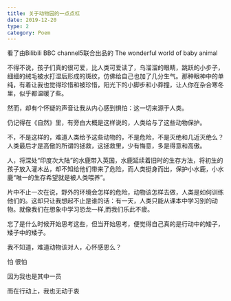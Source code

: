 ```yaml
---
title: 关于动物园的一点点杠
date: 2019-12-20
type: 2
category: Poem 
---
```


看了由Bilibili BBC channel5联合出品的 The wonderful world of baby animal

不得不说，孩子们真的很可爱，比人类可爱读了，乌溜溜的眼睛，跳跃的小步子，细细的绒毛被水打湿后形成的斑纹，仿佛给自己也加了几分生气。那种眼神中的单纯，有着让我也觉得珍惜和被珍惜，阳光下的小脚步和小莽撞，让人你在杂合寒冬里，似乎都温暖了些。

然而，却有个怀疑的声音让我从内心感到惧怕：这一切来源于人类。

仍记得在《自然》里，有旁白大概是这样说的，人类给与了这些动物保护。

不，不是这样的，难道人类给予这些动物的，不是危险，不是灭绝和几近灭绝么？人类最后才是高傲的所谓的拯救，这拯救里，少有悔意，多是得意和高傲。

人，将深处“印度次大陆”的水鹿带入英国，水鹿延续着旧时的生存方法，将初生的孩子放入灌木丛，却不知给他们带来了危险，而人类挺身而出，保护小水鹿，小水鹿“唯一的生存希望就是被人类喂养”。

片中不止一次在说，野外的环境会怎样的危险，动物该怎样去做，人类是如何训练他们的。这却只让我想起不止是谁的话：有一天，人类只能从课本中学习别的动物。就像我们在想象中学习恐龙一样,而我们乐此不疲。

忘了是什么时候开始思考这些，但当开始思考，便觉得自己真的是行动中的矮子，矮子中的矮子。

我不知道，难道动物该对人，心怀感恩么？

怕 很怕

因为我也是其中一员

而在行动上，我也无动于衷
